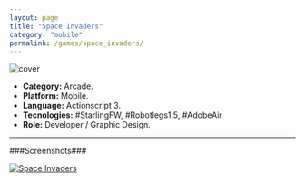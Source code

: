 ```yaml
---
layout: page
title: "Space Invaders"
category: "mobile"
permalink: /games/space_invaders/
---
```


![cover]({{site.baseurl}}/images/thumb/thumb_space_invaders.jpeg)

+ **Category:** Arcade.
+ **Platform:** Mobile.
+ **Language:** Actionscript 3.
+ **Tecnologies:** #StarlingFW, #Robotlegs1.5, #AdobeAir
+ **Role:** Developer / Graphic Design.

* * *

###Screenshots###

[![Space Invaders]({{site.baseurl}}/images/screenshots/game_space_invaders.png)]({{site.baseurl}}/images/screenshots/game_space_invaders.png)